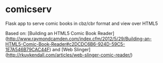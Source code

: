 comicserv
=========

Flask app to serve comic books in cbz/cbr format and view over HTML5

Based on:
[Building an HTML5 Comic Book Reader] (http://www.raymondcamden.com/index.cfm/2012/5/29/Building-an-HTML5-Comic-Book-Reader#c2DCDC6B6-924D-59C5-1E7A546B79CAC44F)
and
[Web Slinger] (http://rkuykendall.com/articles/web-slinger-comic-reader/)
